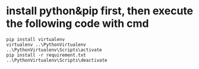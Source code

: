 # install python&pip first, then execute the following code with cmd

    pip install virtualenv
    virtualenv ..\PythonVirtualenv
    ..\PythonVirtualenv\Scripts\activate
    pip install -r requirement.txt
    ..\PythonVirtualenv\Scripts\deactivate
